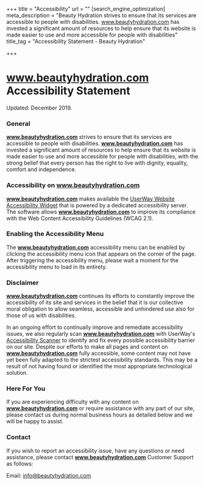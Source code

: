 +++
title = "Accessibility"
url = ""
[search_engine_optimization]
meta_description = "Beauty Hydration strives to ensure that its services are accessible to people with disabilities. www.beautyhydration.com has invested a significant amount of resources to help ensure that its website is made easier to use and more accessible for people with disabilities"
title_tag = "Accessibility Statement - Beauty Hydration"

+++
# www.beautyhydration.com Accessibility Statement

Updated: December 2019.

### General

**www.beautyhydration.com** strives to ensure that its services are accessible to people with disabilities. **www.beautyhydration.com** has invested a significant amount of resources to help ensure that its website is made easier to use and more accessible for people with disabilities, with the strong belief that every person has the right to live with dignity, equality, comfort and independence.

### Accessibility on www.beautyhydration.com

**www.beautyhydration.com** makes available the [UserWay Website Accessibility Widget](https://UserWay.org) that is powered by a dedicated accessibility server. The software allows **www.beautyhydration.com** to improve its compliance with the Web Content Accessibility Guidelines (WCAG 2.1).

### Enabling the Accessibility Menu

The **www.beautyhydration.com** accessibility menu can be enabled by clicking the accessibility menu icon that appears on the corner of the page. After triggering the accessibility menu, please wait a moment for the accessibility menu to load in its entirety.

### Disclaimer

**www.beautyhydration.com** continues its efforts to constantly improve the accessibility of its site and services in the belief that it is our collective moral obligation to allow seamless, accessible and unhindered use also for those of us with disabilities.

In an ongoing effort to continually improve and remediate accessibility issues, we also regularly scan **www.beautyhydration.com** with UserWay's [Accessibility Scanner](https://UserWay.org/scanner "Free Website Accessibility Scanner") to identify and fix every possible accessibility barrier on our site. Despite our efforts to make all pages and content on **www.beautyhydration.com** fully accessible, some content may not have yet been fully adapted to the strictest accessibility standards. This may be a result of not having found or identified the most appropriate technological solution.

### Here For You

If you are experiencing difficulty with any content on **www.beautyhydration.com** or require assistance with any part of our site, please contact us during normal business hours as detailed below and we will be happy to assist.

### Contact

If you wish to report an accessibility issue, have any questions or need assistance, please contact **www.beautyhydration.com** Customer Support as follows:

Email: [info@beautyhydration.com](mailto:info@beautyhydration.com)